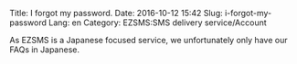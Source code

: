 Title: I forgot my password.
Date: 2016-10-12 15:42
Slug: i-forgot-my-password
Lang: en
Category: EZSMS:SMS delivery service/Account

As EZSMS is a Japanese focused service, we unfortunately only have our FAQs in Japanese.